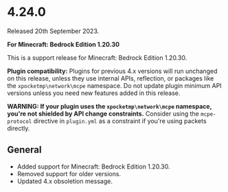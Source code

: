 # 4.24.0
Released 20th September 2023.

**For Minecraft: Bedrock Edition 1.20.30**

This is a support release for Minecraft: Bedrock Edition 1.20.30.

**Plugin compatibility:** Plugins for previous 4.x versions will run unchanged on this release, unless they use internal APIs, reflection, or packages like the `xpocketmp\network\mcpe` namespace.
Do not update plugin minimum API versions unless you need new features added in this release.

**WARNING: If your plugin uses the `xpocketmp\network\mcpe` namespace, you're not shielded by API change constraints.**
Consider using the `mcpe-protocol` directive in `plugin.yml` as a constraint if you're using packets directly.

## General
- Added support for Minecraft: Bedrock Edition 1.20.30.
- Removed support for older versions.
- Updated 4.x obsoletion message.